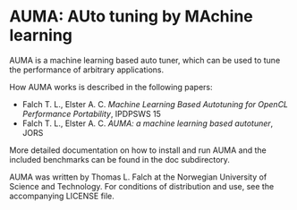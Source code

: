 AUMA: AUto tuning by MAchine learning
=====================================

AUMA is a machine learning based auto tuner, which can be used to tune the performance of arbitrary applications.

How AUMA works is described in the following papers:

* Falch T. L., Elster A. C. *Machine Learning Based Autotuning for OpenCL Performance Portability*, IPDPSWS 15
* Falch T. L., Elster A. C. *AUMA: a machine learning based autotuner*, JORS

More detailed documentation on how to install and run AUMA and the included benchmarks can be found in the doc subdirectory.

AUMA was written by Thomas L. Falch at the Norwegian University of Science and Technology. For conditions of distribution and use, see the accompanying LICENSE file.
